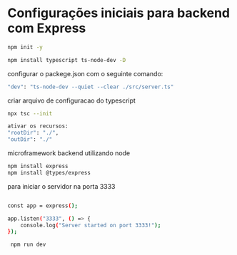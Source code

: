# Configurações iniciais para backend com Express

```bash
npm init -y
```

```bash
npm install typescript ts-node-dev -D
```

configurar o packege.json com o seguinte comando:

```bash
"dev": "ts-node-dev --quiet --clear ./src/server.ts"
```

criar arquivo de configuracao do typescript

```bash
npx tsc --init

ativar os recursos:
"rootDir": "./",
"outDir": "./"
```

microframework backend utilizando node

```bash
npm install express
npm install @types/express
```

para iniciar o servidor na porta 3333

```bash

const app = express();

app.listen("3333", () => {
    console.log("Server started on port 3333!");
});

```

```bash
 npm run dev
```
